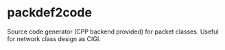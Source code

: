# packdef2code
Source code generator (CPP backend provided) for packet classes. Useful for network class design as CIGI.
